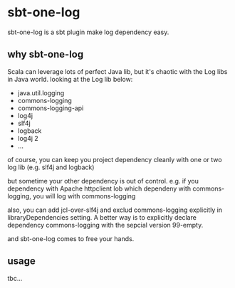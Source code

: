 # sbt-one-log
sbt-one-log is a sbt plugin make log dependency easy.

## why sbt-one-log
Scala can leverage lots of perfect Java lib, but it's chaotic with the Log libs in Java world.
looking at the Log lib below:

* java.util.logging
* commons-logging
* commons-logging-api
* log4j
* slf4j
* logback
* log4j 2
* ...

of course, you can keep you project dependency cleanly with one or two log lib (e.g. slf4j and logback)

but sometime your other dependency is out of control. 
e.g. if you dependency with Apache httpclient lob which dependeny with commons-logging, you will log with commons-logging

also, you can add jcl-over-slf4j and exclud commons-logging explicitly in libraryDependencies setting.
A better way is to explicitly declare dependency commons-logging with the sepcial version 99-empty.

and sbt-one-log comes to free your hands.

## usage 
tbc...
